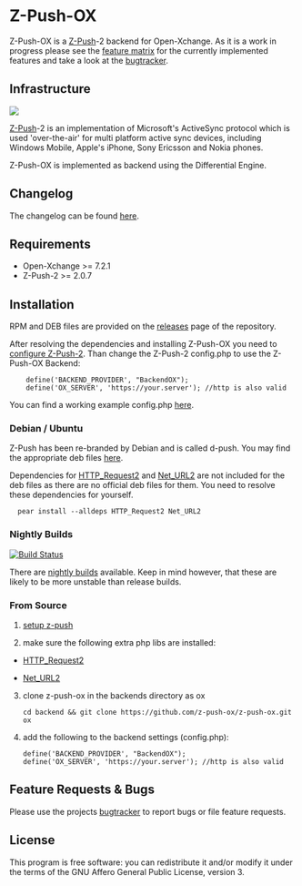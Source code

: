 Z-Push-OX
=========

Z-Push-OX is a [Z-Push]-2 backend for Open-Xchange. As it is a work in progress
please see the [feature matrix] for the currently implemented features and take a
look at the [bugtracker].


Infrastructure
--------------

![](http://z-push.sourceforge.net/soswp/uploads/1232370881.png)

[Z-Push]-2 is an implementation of Microsoft's ActiveSync protocol which is used
'over-the-air' for multi platform active sync devices, including Windows Mobile, 
Apple's iPhone, Sony Ericsson and Nokia phones.

Z-Push-OX is implemented as backend using the Differential Engine.


Changelog
---------

The changelog can be found [here][changelog].

Requirements
------------

  * Open-Xchange >= 7.2.1
  * Z-Push-2 >= 2.0.7


Installation
------------

RPM and DEB files are provided on the [releases] page of the repository.

After resolving the dependencies and installing Z-Push-OX you need to 
[configure Z-Push-2][setup z-push]. Than change the Z-Push-2 config.php to use the 
Z-Push-OX Backend:

        define('BACKEND_PROVIDER', "BackendOX");
        define('OX_SERVER', 'https://your.server'); //http is also valid

You can find a working example config.php [here](https://gist.github.com/liob/6183593).

### Debian / Ubuntu

Z-Push has been re-branded by Debian and is called d-push. You may find the
appropriate deb files [here][d-push].

Dependencies for [HTTP\_Request2] and [Net\_URL2] are not included for the deb files as 
there are no official deb files for them. You need to resolve these dependencies for 
yourself.

      pear install --alldeps HTTP_Request2 Net_URL2

### Nightly Builds

[![Build Status](https://travis-ci.org/z-push-ox/z-push-ox.png?branch=master)](https://travis-ci.org/z-push-ox/z-push-ox)

There are [nightly builds] available. Keep in mind however, that these are likely to be
more unstable than release builds.

### From Source

1.  [setup z-push]

2.  make sure the following extra php libs are installed:

   * [HTTP\_Request2]

   * [Net\_URL2]

3.  clone z-push-ox in the backends directory as ox

        cd backend && git clone https://github.com/z-push-ox/z-push-ox.git ox

4.  add the following to the backend settings (config.php):

        define('BACKEND_PROVIDER', "BackendOX");
        define('OX_SERVER', 'https://your.server'); //http is also valid


Feature Requests & Bugs
-----------------------

Please use the projects [bugtracker] to report bugs or file feature requests.


License
-------

This program is free software: you can redistribute it and/or modify it under
the terms of the GNU Affero General Public License, version 3.


[bugtracker]: https://github.com/z-push-ox/z-push-ox/issues
[d-push]: http://packages.debian.org/search?keywords=d-push
[feature matrix]: https://github.com/z-push-ox/z-push-ox/blob/master/featurematrix.md
[changelog]: https://github.com/z-push-ox/z-push-ox/blob/master/changelog
[HTTP\_Request2]: http://pear.php.net/package/HTTP_Request2
[Net\_URL2]: http://pear.php.net/package/Net_URL2
[nightly builds]: http://sourceforge.net/projects/z-push-ox/files/
[releases]: https://github.com/z-push-ox/z-push-ox/releases
[setup z-push]: http://doc.zarafa.com/7.0/Administrator_Manual/en-US/html/_zpush.html
[Z-Push]: http://z-push.sourceforge.net
